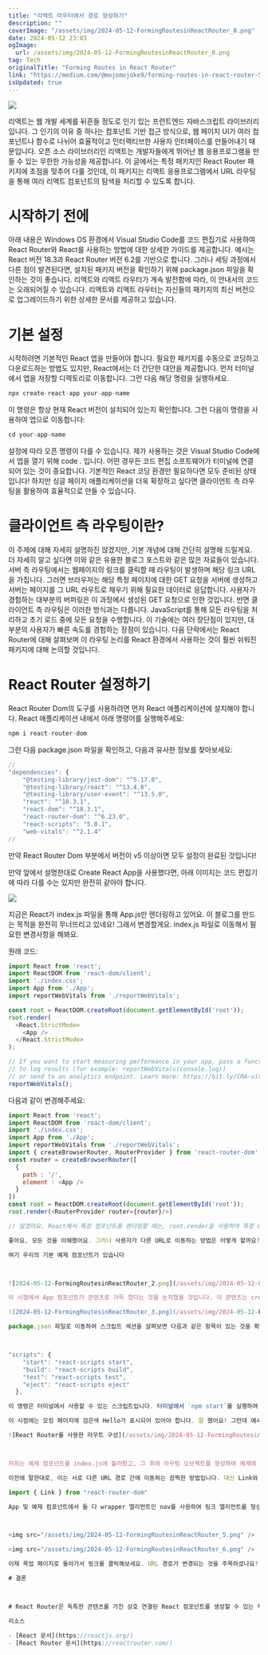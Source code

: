 ```yaml
---
title: "리액트 라우터에서 경로 형성하기"
description: ""
coverImage: "/assets/img/2024-05-12-FormingRoutesinReactRouter_0.png"
date: 2024-05-12 23:03
ogImage: 
  url: /assets/img/2024-05-12-FormingRoutesinReactRouter_0.png
tag: Tech
originalTitle: "Forming Routes in React Router"
link: "https://medium.com/@mojomojoke9/forming-routes-in-react-router-5e64f779525a"
isUpdated: true
---
```





<img src="/assets/img/2024-05-12-FormingRoutesinReactRouter_0.png" />

리액트는 웹 개발 세계를 뒤흔들 정도로 인기 있는 프런트엔드 자바스크립트 라이브러리입니다. 그 인기의 이유 중 하나는 컴포넌트 기반 접근 방식으로, 웹 페이지 UI가 여러 컴포넌트나 함수로 나뉘어 효율적이고 인터랙티브한 사용자 인터페이스를 만들어내기 때문입니다. 오픈 소스 라이브러리인 리액트는 개발자들에게 뛰어난 웹 응용프로그램을 만들 수 있는 무한한 가능성을 제공합니다. 이 글에서는 특정 패키지인 React Router 패키지에 초점을 맞추어 다룰 것인데, 이 패키지는 리액트 응용프로그램에서 URL 라우팅을 통해 여러 리액트 컴포넌트의 탐색을 처리할 수 있도록 합니다.

# 시작하기 전에

아래 내용은 Windows OS 환경에서 Visual Studio Code를 코드 편집기로 사용하여 React Router와 React를 사용하는 방법에 대한 상세한 가이드를 제공합니다. 예시는 React 버전 18.3과 React Router 버전 6.2를 기반으로 합니다. 그러나 세팅 과정에서 다른 점이 발견된다면, 설치된 패키지 버전을 확인하기 위해 package.json 파일을 확인하는 것이 좋습니다. 리액트와 리액트 라우터가 계속 발전함에 따라, 이 안내서의 코드는 오래되어질 수 있습니다. 리액트와 리액트 라우터는 자신들의 패키지의 최신 버전으로 업그레이드하기 위한 상세한 문서를 제공하고 있습니다.



# 기본 설정

시작하려면 기본적인 React 앱을 만들어야 합니다. 필요한 패키지를 수동으로 코딩하고 다운로드하는 방법도 있지만, React에서는 더 간단한 대안을 제공합니다. 먼저 터미널에서 앱을 저장할 디렉토리로 이동합니다. 그런 다음 해당 명령을 실행하세요.

```js
npx create-react-app your-app-name
```

이 명령은 항상 현재 React 버전이 설치되어 있는지 확인합니다. 그런 다음이 명령을 사용하여 앱으로 이동합니다:



```js
cd your-app-name
```

설정에 따라 오픈 명령이 다를 수 있습니다. 제가 사용하는 것은 Visual Studio Code에서 앱을 열기 위해 code . 입니다. 어떤 경우든 코드 편집 소프트웨어가 터미널에 연결되어 있는 것이 중요합니다. 기본적인 React 코딩 환경만 필요하다면 모두 준비된 상태입니다! 하지만 싱글 페이지 애플리케이션을 더욱 확장하고 싶다면 클라이언트 측 라우팅을 활용하여 효율적으로 만들 수 있습니다.

# 클라이언트 측 라우팅이란?

이 주제에 대해 자세히 설명하진 않겠지만, 기본 개념에 대해 간단히 설명해 드릴게요. 더 자세히 알고 싶다면 이와 같은 유용한 블로그 포스트와 같은 많은 자료들이 있습니다. 서버 측 라우팅에서는 웹페이지의 링크를 클릭할 때 라우팅이 발생하며 해당 링크 URL을 가집니다. 그러면 브라우저는 해당 특정 페이지에 대한 GET 요청을 서버에 생성하고 서버는 페이지를 그 URL 라우트로 채우기 위해 필요한 데이터로 응답합니다. 사용자가 경험하는 대부분의 버퍼링은 이 과정에서 생성된 GET 요청으로 인한 것입니다. 반면 클라이언트 측 라우팅은 이러한 방식과는 다릅니다. JavaScript를 통해 모든 라우팅을 처리하고 초기 로드 중에 모든 요청을 수행합니다. 이 기술에는 여러 장단점이 있지만, 대부분의 사용자가 빠른 속도를 경험하는 장점이 있습니다. 다음 단락에서는 React Router에 대해 살펴보며 이 라우팅 논리를 React 환경에서 사용하는 것이 훨씬 쉬워진 패키지에 대해 논의할 것입니다.



# React Router 설정하기

React Router Dom의 도구를 사용하려면 먼저 React 애플리케이션에 설치해야 합니다. React 애플리케이션 내에서 아래 명령어를 실행해주세요:

```js
npm i react-router-dom
```

그런 다음 package.json 파일을 확인하고, 다음과 유사한 정보를 찾아보세요:



```js
//
"dependencies": {
    "@testing-library/jest-dom": "^5.17.0",
    "@testing-library/react": "^13.4.0",
    "@testing-library/user-event": "^13.5.0",
    "react": "^18.3.1",
    "react-dom": "^18.3.1",
    "react-router-dom": "^6.23.0",
    "react-scripts": "5.0.1",
    "web-vitals": "^2.1.4"
//
```

만약 React Router Dom 부분에서 버전이 v5 이상이면 모두 설정이 완료된 것입니다!

만약 앞에서 설명한대로 Create React App을 사용했다면, 아래 이미지는 코드 편집기에 따라 다를 수는 있지만 완전히 같아야 합니다.

<img src="/assets/img/2024-05-12-FormingRoutesinReactRouter_1.png" />



지금은 React가 index.js 파일을 통해 App.js만 렌더링하고 있어요. 이 블로그를 만드는 목적을 완전히 무너뜨리고 있네요! 그래서 변경할게요. index.js 파일로 이동해서 필요한 변경사항을 해봐요.

원래 코드:

```js
import React from 'react';
import ReactDOM from 'react-dom/client';
import './index.css';
import App from './App';
import reportWebVitals from './reportWebVitals';

const root = ReactDOM.createRoot(document.getElementById('root'));
root.render(
  <React.StrictMode>
    <App />
  </React.StrictMode>
);

// If you want to start measuring performance in your app, pass a function
// to log results (for example: reportWebVitals(console.log))
// or send to an analytics endpoint. Learn more: https://bit.ly/CRA-vitals
reportWebVitals();
```

다음과 같이 변경해주세요:



```js
import React from 'react';
import ReactDOM from 'react-dom/client';
import './index.css';
import App from './App';
import reportWebVitals from './reportWebVitals';
import { createBrowserRouter, RouterProvider } from 'react-router-dom';
const router = createBrowserRouter([
  {
    path : '/',
    element : <App />
  }
])
const root = ReactDOM.createRoot(document.getElementById('root'));
root.render(<RouterProvider router={router}/>)

// 알겠어요. React에서 특정 컴포넌트를 렌더링할 때는, root.render을 사용하여 특정 div의 ID가 있는 위치에 컴포넌트를 표시합니다. 그러나 만약 URL 경로에 기반하여 여러 컴포넌트를 렌더링하고 싶을 때는 어떻게 해야 할까요? 이때 React Router Dom 도구가 필요합니다. React Router Dom을 구현하려면 먼저 react-router-dom에서 createBrowserRouter와 RouterProvider를 가져와야 합니다. createBrowerRouter는 애플리케이션 내에서 탐색하는 데 필요한 라우터를 생성하고, RouterProvider는 라우터를 애플리케이션에 제공합니다. 그런 다음에는 URL 경로를 담을 수 있는 router라는 변수를 설정합니다. 이 변수에는 배열이 사용됩니다. router 배열을 사용하면 URL 경로를 해당하는 컴포넌트로 매핑할 수 있습니다. 모든 애플리케이션에는 지정된 "홈" 페이지가 필요하기 때문에, 사용자가 웹사이트로 이동할 때 초기로드할 컴포넌트로 App.js를 만들었습니다. 이는 router 배열 내에서 객체를 만들어 이루어졌습니다. 그런 다음 "path" 키를 사용하여 해당 URL 경로를 입력하여 그에 연결된 컴포넌트를 표시할 수 있습니다. "element" 키를 사용하여 해당 URL 경로의 사용자가 DOM을 표시하는 데 사용할 컴포넌트를 할당했습니다. 마지막으로 ReactProvider를 사용하여 일반적인 React 컴포넌트처럼 호출하고 변수 router를 속성(prop)으로 넘겨줍니다. 이를 통해 React 애플리케이션이 사용자가 입력한 URL 경로에 따라 동적으로 다른 컴포넌트를 렌더링할 수 있게 되었습니다.

좋아요, 모든 것을 이해했어요. 그러나 사용자가 다른 URL로 이동하는 방법은 어떻게 할까요? URL 경로를 직접 입력하는 것은 좋지 않은 사용자 경험입니다. 이때 React Router가 제공하는 또 다른 도구인 Link와 Navlink를 활용합니다. 이 도구들을 사용하는 방법을 알아보겠습니다. src 내의 두 번째 URL에 연결된 다른 React 컴포넌트를 만들어보겠습니다. 이 블로그에서는 JSX와 같은 React 컴포넌트 구문에 대한 내용을 다루지 않지만, 더 자세히 알고 싶은 사람들을 위한 좋은 자료가 많이 있습니다. 물론 가장 좋은 자료는 React 문서 자체입니다.

여기 우리의 기본 예제 컴포넌트가 있습니다



![2024-05-12-FormingRoutesinReactRouter_2.png](/assets/img/2024-05-12-FormingRoutesinReactRouter_2.png)

이 시점에서 App 컴포넌트가 콘텐츠로 가득 찼다는 것을 눈치챘을 것입니다. 이 콘텐츠는 create react app 명령을 사용하여 애플리케이션을 생성할 때 채워졌습니다. 함수 자체와 내부의 wrapper div만 남기고 모두 안전하게 삭제할 수 있습니다. App 컴포넌트 내에 h1 요소에 코드를 추가하여 예제 컴포넌트와 동일하게 텍스트 내용을 "hello"로 만드세요.

![2024-05-12-FormingRoutesinReactRouter_3.png](/assets/img/2024-05-12-FormingRoutesinReactRouter_3.png)

package.json 파일로 이동하여 스크립트 섹션을 살펴보면 다음과 같은 항목이 있는 것을 확인할 수 있습니다:



"scripts": {
    "start": "react-scripts start",
    "build": "react-scripts build",
    "test": "react-scripts test",
    "eject": "react-scripts eject"
  },

이 명령은 터미널에서 사용할 수 있는 스크립트입니다. 터미널에서 `npm start`를 실행하여 시작 스크립트를 실행하면 모의 프론트엔드 서버가 실행되어 컴포넌트를 렌더링할 것입니다.

이 시점에는 모킹 페이지에 검은색 Hello가 표시되어 있어야 합니다. 잘 했어요! 그런데 예시 컴포넌트는 어디로 갔을까요? 페이지를 렌더링하는 방법을 생각해보세요. 다시 index.js로 돌아가서 예시 컴포넌트를 렌더링할 페이지로 추가해야 합니다. 그러면 이제 그렇게 해 봅시다!

![React Router를 사용한 라우트 구성](/assets/img/2024-05-12-FormingRoutesinReactRouter_4.png)



저희는 예제 컴포넌트를 index.js에 불러왔고, 그 후에 라우팅 오브젝트를 형성하여 예제에 라우팅 URL을 지정했습니다. 이제 URL "/example"을 입력하면 "Hello World!"가 화면에 표시됩니다.

이전에 말한대로, 이는 서로 다른 URL 경로 간에 이동하는 끔찍한 방법입니다. 대신 Link와 Navlink를 사용해보죠. Link와 Navlink는 모두 to 속성이라는 특별한 속성을 갖고 있으며, 이를 통해 사용자를 제공된 URL로 이동시킵니다. 두 가지의 차이점은 NavLink에는 쉽게 CSS로 스타일을 지정할 수 있는 active 클래스가 있어 사용자에게 현재 활성화된 페이지를 보여줍니다. 우선 Link만 사용해보겠습니다. 다음과 같이 두 컴포넌트에 Link를 가져오세요:

import { Link } from "react-router-dom"

App 및 예제 컴포넌트에서 둘 다 wrapper 엘리먼트인 nav를 사용하여 링크 엘리먼트를 형성한 다음, to 속성에 해당 링크가 이동할 라우팅 경로를 제공해주세요:



<img src="/assets/img/2024-05-12-FormingRoutesinReactRouter_5.png" />

<img src="/assets/img/2024-05-12-FormingRoutesinReactRouter_6.png" />

이제 목업 페이지로 돌아가서 링크를 클릭해보세요. URL 경로가 변경되는 것을 주목하셨나요? 이제 다른 리액트 컴포넌트로의 경로를 포함하는 싱글 페이지 애플리케이션을 성공적으로 생성했습니다!

# 결론



# React Router은 독특한 콘텐츠를 가진 상호 연결된 React 컴포넌트를 생성할 수 있는 무궁무진한 가능성을 제공하는 강력한 도구입니다. 동적 URL 라우팅, 상태 관리 및 useEffect 훅을 통해 혁신의 잠재력이 굉장히 높습니다. 기본 도면조차도 무한한 가능성을 탐험하고 창의성을 발휘할 수 있도록 영감을 줄 수 있습니다. 그러니 바로 React Router에 뛰어들어서, 상상력이 당신을 이끌어갈 곳을 확인해 보세요!

리소스

- [React 문서](https://reactjs.org/)
- [React Router 문서](https://reactrouter.com/)